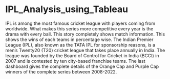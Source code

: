 # IPL_Analysis_using_Tableau
IPL is among the most famous cricket league with players coming from worldwide.
What makes this series more competitive every year is the drama with every ball.
This story completely shows match information.
This shows the wins of each teams in percentage wise. 
The Indian Premier League (IPL), also known as the TATA IPL for sponsorship reasons, is a men’s Twenty20 (T20) cricket league that takes place annually in India. The league was founded by the Board of Control for Cricket in India (BCCI) in 2007 and is contested by ten city-based franchise teams.
The last dashboard gives the complete details of the Orange Cap and Purple Cap winners of the complete series between 2008-2022.
